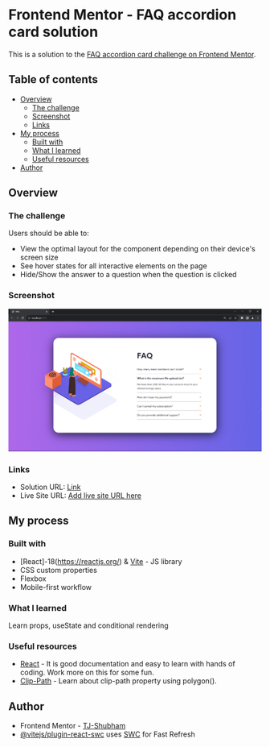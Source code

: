 # Frontend Mentor - FAQ accordion card solution

This is a solution to the [FAQ accordion card challenge on Frontend Mentor](https://www.frontendmentor.io/challenges/faq-accordion-card-XlyjD0Oam). 

## Table of contents

- [Overview](#overview)
  - [The challenge](#the-challenge)
  - [Screenshot](#screenshot)
  - [Links](#links)
- [My process](#my-process)
  - [Built with](#built-with)
  - [What I learned](#what-i-learned)
  - [Useful resources](#useful-resources)
- [Author](#author)


## Overview

### The challenge

Users should be able to:

- View the optimal layout for the component depending on their device's screen size
- See hover states for all interactive elements on the page
- Hide/Show the answer to a question when the question is clicked

### Screenshot

![](./public/images/faq-screenshot.png)


### Links

- Solution URL: [Link](https://github.com/TJ-Shubham/FAQ-accordion-card)
- Live Site URL: [Add live site URL here](https://your-live-site-url.com)

## My process

### Built with

- [React]-18(https://reactjs.org/) & [Vite](https://vitejs.dev/guide/) - JS library
- CSS custom properties
- Flexbox
- Mobile-first workflow


### What I learned

Learn props, useState and conditional rendering


### Useful resources

- [React](https://react.dev/learn/describing-the-ui) - It is good documentation and easy to learn with hands of coding. Work more on this for some fun.
- [Clip-Path](https://css-tricks.com/almanac/properties/c/clip-path/) - Learn about clip-path property using polygon().


## Author

- Frontend Mentor - [TJ-Shubham](https://www.frontendmentor.io/profile/TJ-Shubham)
- [@vitejs/plugin-react-swc](https://github.com/vitejs/vite-plugin-react-swc) uses [SWC](https://swc.rs/) for Fast Refresh
